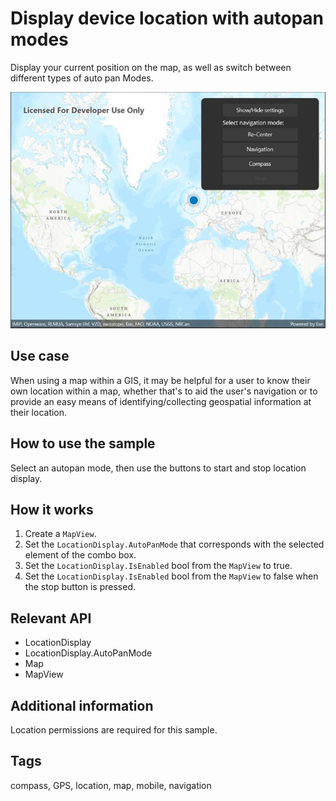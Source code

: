 # Display device location with autopan modes

Display your current position on the map, as well as switch between different types of auto pan Modes.

![Image of display device location with autopan modes](displaydevicelocation.jpg)

## Use case

When using a map within a GIS, it may be helpful for a user to know their own location within a map, whether that's to aid the user's navigation or to provide an easy means of identifying/collecting geospatial information at their location.

## How to use the sample

Select an autopan mode, then use the buttons to start and stop location display.

## How it works

1. Create a `MapView`.
2. Set the `LocationDisplay.AutoPanMode` that corresponds with the selected element of the combo box.
3. Set the `LocationDisplay.IsEnabled` bool from the `MapView` to true.
4. Set the `LocationDisplay.IsEnabled` bool from the `MapView` to false when the stop button is pressed.

## Relevant API

* LocationDisplay
* LocationDisplay.AutoPanMode
* Map
* MapView

## Additional information

Location permissions are required for this sample.

## Tags

compass, GPS, location, map, mobile, navigation